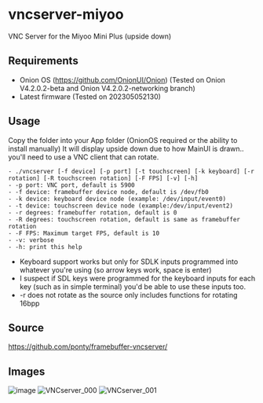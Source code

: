 # vncserver-miyoo
VNC Server for the Miyoo Mini Plus (upside down)

##
## Requirements
- Onion OS (https://github.com/OnionUI/Onion) (Tested on Onion V4.2.0.2-beta and Onion V4.2.0.2-networking branch)
- Latest firmware (Tested on 202305052130)

## Usage 
Copy the folder into your App folder (OnionOS required or the ability to install manually)
It will display upside down due to how MainUI is drawn.. you'll need to use a VNC client that can rotate.

```
- ./vncserver [-f device] [-p port] [-t touchscreen] [-k keyboard] [-r rotation] [-R touchscreen rotation] [-F FPS] [-v] [-h]
- -p port: VNC port, default is 5900
- -f device: framebuffer device node, default is /dev/fb0
- -k device: keyboard device node (example: /dev/input/event0)
- -t device: touchscreen device node (example:/dev/input/event2)
- -r degrees: framebuffer rotation, default is 0
- -R degrees: touchscreen rotation, default is same as framebuffer rotation
- -F FPS: Maximum target FPS, default is 10
- -v: verbose
- -h: print this help
```

- Keyboard support works but only for SDLK inputs programmed into whatever you're using (so arrow keys work, space is enter) 
- I suspect if SDL keys were programmed for the keyboard inputs for each key (such as in simple terminal) you'd be able to use these inputs too. 
- -r does not rotate as the source only includes functions for rotating 16bpp

## Source
https://github.com/ponty/framebuffer-vncserver/

## Images
![image](https://github.com/XK9274/vncserver-miyoo/assets/47260768/dc15322d-c596-4681-9932-c4fd45300df1)
![VNCserver_000](https://github.com/XK9274/vncserver-miyoo/assets/47260768/a7899c84-aa54-4bb7-ac0f-440a54908dc1)
![VNCserver_001](https://github.com/XK9274/vncserver-miyoo/assets/47260768/79cb454a-437e-4951-87c1-41e5e76e6178)
